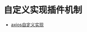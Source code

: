 # 自定义实现插件机制

- [axios自定义实现](https://mp.weixin.qq.com/s?__biz=MzA3MjkwNTM1Mw==&mid=2649140651&idx=1&sn=75dae7344f365b59a31745fe110a6d93&chksm=87052a4db072a35b05f929a11212aa72ffd619fe8bbfa88a12b5033a1be0393f780f1eb21381&mpshare=1&scene=1&srcid=1019LQjeNoBEOCYrYCO0qxc8&sharer_sharetime=1603079217481&sharer_shareid=f8d25c6b3b3b5f92cb53a2ecd9878784&key=4598b5ee8f6c495081f2ce8ac06488e7736040aab5ca80cbf83160823928b87cefb5357aef4213e85cce9f032b57a0d7d1d579307bbef85ba10201fdca2a892f258a3522207bee236f5d9af9802baaa1708ec534f104b1af67025083bb14d29f0c4f6b7b8dae624b8b13d8e3dc14089a677bb3d4900045a48c0e4e36e9cc1647&ascene=1&uin=MTg0NzI0OTQwMA%3D%3D&devicetype=Windows+10+x64&version=62090529&lang=zh_CN&exportkey=AbdvQaxlzJuT7bqapi6l%2B40%3D&pass_ticket=q0KRJiv%2FDMRS9QbDhbV9z16Aaq4mzbKzzg7et51j20XGpZKnMe8nbal6WnLBkEbC&wx_header=0)